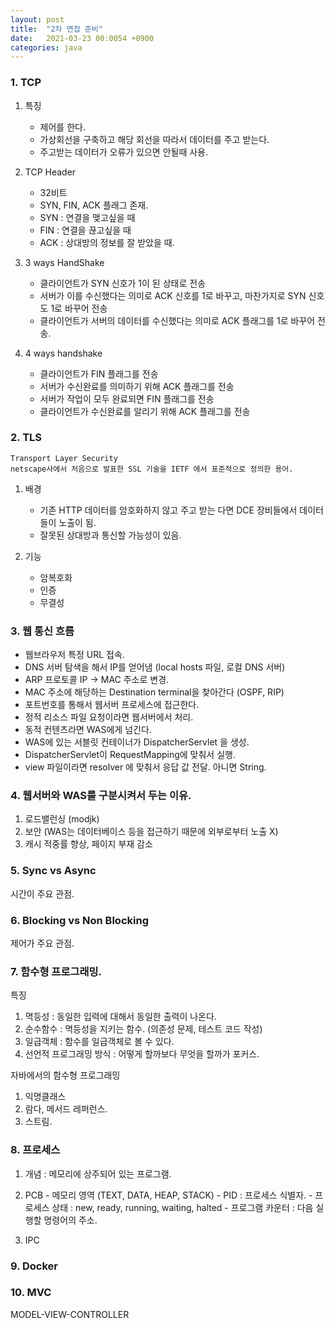 ```yaml
---
layout: post
title:  "2차 면접 준비"
date:   2021-03-23 00:0054 +0900
categories: java
---
```


### 1. TCP

1. 특징
    - 제어를 한다.
    - 가상회선을 구축하고 해당 회선을 따라서 데이터를 주고 받는다.
    - 주고받는 데이터가 오류가 있으면 안될때 사용.

2. TCP Header
    - 32비트
    - SYN, FIN, ACK 플래그 존재.
    - SYN : 연결을 맺고싶을 때
    - FIN : 연결을 끊고싶을 때
    - ACK : 상대방의 정보를 잘 받았을 때.

3. 3 ways HandShake
    - 클라이언트가 SYN 신호가 1이 된 상태로 전송
    - 서버가 이를 수신했다는 의미로 ACK 신호를 1로 바꾸고, 마찬가지로 SYN 신호도 1로 바꾸어 전송
    - 클라이언트가 서버의 데이터를 수신했다는 의미로 ACK 플래그를 1로 바꾸어 전송.

4. 4 ways handshake
    - 클라이언트가 FIN 플래그를 전송
    - 서버가 수신완료를 의미하기 위해 ACK 플래그를 전송
    - 서버가 작업이 모두 완료되면 FIN 플래그를 전송
    - 클라이언트가 수신완료를 알리기 위해 ACK 플래그를 전송

### 2. TLS
    Transport Layer Security
    netscape사에서 처음으로 발표한 SSL 기술을 IETF 에서 표준적으로 정의한 용어.

1. 배경
    - 기존 HTTP 데이터를 암호화하지 않고 주고 받는 다면 DCE 장비들에서 데이터들이 노출이 됨.
    - 잘못된 상대방과 통신할 가능성이 있음.

2. 기능
    - 암복호화
    - 인증
    - 무결성

### 3. 웹 통신 흐름

- 웹브라우저 특정 URL 접속.
- DNS 서버 탐색을 해서 IP를 얻어냄 (local hosts 파일, 로컬 DNS 서버)
- ARP 프로토콜 IP -> MAC 주소로 변경.
- MAC 주소에 해당하는 Destination terminal을 찾아간다 (OSPF, RIP)
- 포트번호를 통해서 웹서버 프로세스에 접근한다.
- 정적 리소스 파일 요청이라면 웹서버에서 처리.
- 동적 컨텐츠라면 WAS에게 넘긴다.
- WAS에 있는 서블릿 컨테이너가 DispatcherServlet 을 생성.
- DispatcherServlet이 RequestMapping에 맞춰서 실행.
- view 파일이라면 resolver 에 맞춰서 응답 값 전달. 아니면 String.

### 4. 웹서버와 WAS를 구분시켜서 두는 이유.

1. 로드밸런싱 (modjk)
2. 보안 (WAS는 데이터베이스 등을 접근하기 때문에 외부로부터 노출 X)
3. 캐시 적중률 향상, 페이지 부재 감소

### 5. Sync vs Async

시간이 주요 관점.

### 6. Blocking vs Non Blocking

제어가 주요 관점.

### 7. 함수형 프로그래밍.

특징 
1. 멱등성 : 동일한 입력에 대해서 동일한 출력이 나온다.
2. 순수함수 : 멱등성을 지키는 함수. (의존성 문제, 테스트 코드 작성)
3. 일급객체 : 함수를 일급객체로 볼 수 있다.
4. 선언적 프로그래밍 방식 : 어떻게 할까보다 무엇을 할까가 포커스.

자바에서의 함수형 프로그래밍
1. 익명클래스
2. 람다, 메서드 레퍼런스.
3. 스트림.

### 8. 프로세스

1. 개념 : 메모리에 상주되어 있는 프로그램.

2. PCB 
        - 메모리 영역 (TEXT, DATA, HEAP, STACK)
        - PID : 프로세스 식별자.
        - 프로세스 상태 : new, ready, running, waiting, halted
        - 프로그램 카운터 : 다음 실행할 명령어의 주소.

3. IPC

### 9. Docker 

### 10. MVC

MODEL-VIEW-CONTROLLER








